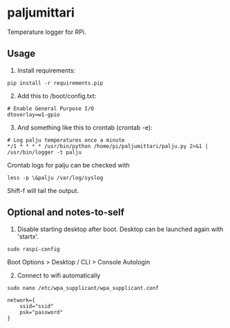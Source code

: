 # paljumittari
Temperature logger for RPi.

## Usage
1. Install requirements:

```
pip install -r requirements.pip
```

2. Add this to /boot/config.txt:

```
# Enable General Purpose I/O
dtoverlay=w1-gpio
```

3. And something like this to crontab (crontab -e):

```
# Log palju temperatures once a minute
*/1 * * * * /usr/bin/python /home/pi/paljumittari/palju.py 2>&1 | /usr/bin/logger -t palju
```

Crontab logs for palju can be checked with
```
less -p \&palju /var/log/syslog
```
Shift-f will tail the output.

## Optional and notes-to-self
1. Disable starting desktop after boot. Desktop can be launched again with 'startx'.

```
sudo raspi-config
```

Boot Options > Desktop / CLI > Console Autologin

2. Connect to wifi automatically

```
sudo nano /etc/wpa_supplicant/wpa_supplicant.conf
```

```
network={
    ssid="ssid"
    psk="password"
}
```

